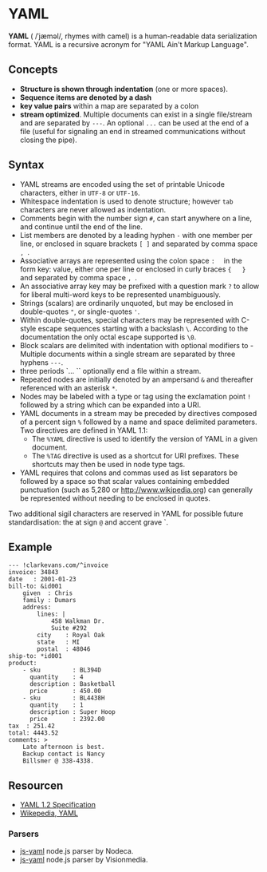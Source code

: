 # YAML #

**YAML** ( /ˈjæməl/, rhymes with camel) is a human-readable data serialization format. YAML is a recursive acronym for "YAML Ain't Markup Language".

## Concepts ##

- **Structure is shown through indentation** (one or more spaces).
- **Sequence items are denoted by a dash**
- **key value pairs** within a map are separated by a colon
- **stream optimized**. Multiple documents can exist in a single file/stream and are separated by `---`. An optional `...` can be used at the end of a file (useful for signaling an end in streamed communications without closing the pipe).

## Syntax ##

- YAML streams are encoded using the set of printable Unicode characters, either in `UTF-8` or `UTF-16`.
- Whitespace indentation is used to denote structure; however `tab` characters are never allowed as indentation.
- Comments begin with the number sign `#`, can start anywhere on a line, and continue until the end of the line.
- List members are denoted by a leading hyphen `-` with one member per line, or enclosed in square brackets `[ ]` and separated by comma space `, `.
- Associative arrays are represented using the colon space `:  ` in the form key: value, either one per line or enclosed in curly braces `{   }` and separated by comma space `, `.
- An associative array key may be prefixed with a question mark `?` to allow for liberal multi-word keys to be represented unambiguously.
- Strings (scalars) are ordinarily unquoted, but may be enclosed in double-quotes `"`, or single-quotes `'`.
- Within double-quotes, special characters may be represented with C-style escape sequences starting with a backslash `\`. According to the documentation the only octal escape supported is `\0`.
- Block scalars are delimited with indentation with optional modifiers to - Multiple documents within a single stream are separated by three hyphens `---`.
- three periods `... `` optionally end a file within a stream.
- Repeated nodes are initially denoted by an ampersand `&` and thereafter referenced with an asterisk `*`.
- Nodes may be labeled with a type or tag using the exclamation point `!` followed by a string which can be expanded into a URI.
- YAML documents in a stream may be preceded by directives composed of a percent sign `%` followed by a name and space delimited parameters. Two directives are defined in YAML 1.1:
	- The `%YAML` directive is used to identify the version of YAML in a given document.
	- The `%TAG` directive is used as a shortcut for URI prefixes. These shortcuts may then be used in node type tags.
- YAML requires that colons and commas used as list separators be followed by a space so that scalar values containing embedded punctuation (such as 5,280 or http://www.wikipedia.org) can generally be represented without needing to be enclosed in quotes.

Two additional sigil characters are reserved in YAML for possible future standardisation: the at sign `@` and accent grave `.

## Example ##

	--- !clarkevans.com/^invoice
	invoice: 34843
	date   : 2001-01-23
	bill-to: &id001
	    given  : Chris
	    family : Dumars
	    address:
	        lines: |
	            458 Walkman Dr.
	            Suite #292
	        city    : Royal Oak
	        state   : MI
	        postal  : 48046
	ship-to: *id001
	product:
	    - sku         : BL394D
	      quantity    : 4
	      description : Basketball
	      price       : 450.00
	    - sku         : BL4438H
	      quantity    : 1
	      description : Super Hoop
	      price       : 2392.00
	tax  : 251.42
	total: 4443.52
	comments: >
	    Late afternoon is best.
	    Backup contact is Nancy
	    Billsmer @ 338-4338.

## Resourcen ##

- [YAML 1.2 Specification](http://www.yaml.org/spec/1.2/spec.html)
- [Wikepedia, YAML](http://en.wikipedia.org/wiki/Yaml#Syntax)

### Parsers ###

- [js-yaml](https://github.com/nodeca/js-yaml) node.js parser by Nodeca.
- [js-yaml](https://github.com/visionmedia/js-yaml) node.js parser by Visionmedia.

